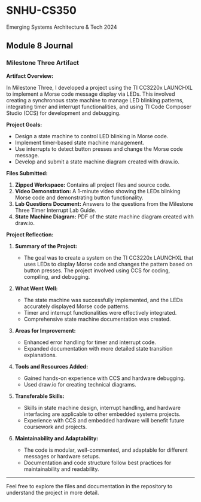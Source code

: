 # SNHU-CS350
Emerging Systems Architecture & Tech 2024

## Module 8 Journal

### Milestone Three Artifact

**Artifact Overview:**

In Milestone Three, I developed a project using the TI CC3220x LAUNCHXL to implement a Morse code message display via LEDs. This involved creating a synchronous state machine to manage LED blinking patterns, integrating timer and interrupt functionalities, and using TI Code Composer Studio (CCS) for development and debugging.

**Project Goals:**

- Design a state machine to control LED blinking in Morse code.
- Implement timer-based state machine management.
- Use interrupts to detect button presses and change the Morse code message.
- Develop and submit a state machine diagram created with draw.io.

**Files Submitted:**

1. **Zipped Workspace:** Contains all project files and source code.
2. **Video Demonstration:** A 1-minute video showing the LEDs blinking Morse code and demonstrating button functionality.
3. **Lab Questions Document:** Answers to the questions from the Milestone Three Timer Interrupt Lab Guide.
4. **State Machine Diagram:** PDF of the state machine diagram created with draw.io.

**Project Reflection:**

1. **Summary of the Project:**
   - The goal was to create a system on the TI CC3220x LAUNCHXL that uses LEDs to display Morse code and changes the pattern based on button presses. The project involved using CCS for coding, compiling, and debugging.

2. **What Went Well:**
   - The state machine was successfully implemented, and the LEDs accurately displayed Morse code patterns.
   - Timer and interrupt functionalities were effectively integrated.
   - Comprehensive state machine documentation was created.

3. **Areas for Improvement:**
   - Enhanced error handling for timer and interrupt code.
   - Expanded documentation with more detailed state transition explanations.

4. **Tools and Resources Added:**
   - Gained hands-on experience with CCS and hardware debugging.
   - Used draw.io for creating technical diagrams.

5. **Transferable Skills:**
   - Skills in state machine design, interrupt handling, and hardware interfacing are applicable to other embedded systems projects.
   - Experience with CCS and embedded hardware will benefit future coursework and projects.

6. **Maintainability and Adaptability:**
   - The code is modular, well-commented, and adaptable for different messages or hardware setups.
   - Documentation and code structure follow best practices for maintainability and readability.

---

Feel free to explore the files and documentation in the repository to understand the project in more detail.
